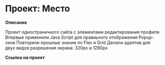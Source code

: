 # Проект: Место

**Описание**

Проект одностраничного сайта с элементами редактирования профиля.
Впервые применили Java Script для правиьного отображения Popup-окна
Повторили прошлые знания по Flex и Grid
Делали адаптив для двух видов разрешения экрана: 320рх и 1280рх


**Ссылка на проект**


